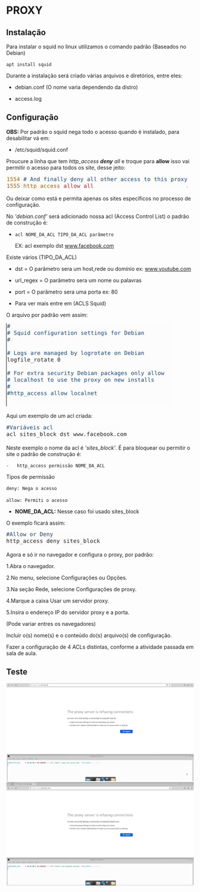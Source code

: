 # PROXY

## Instalação

Para instalar o squid no linux utilizamos o comando padrão (Baseados no Debian)

    apt install squid

Durante a instalação será criado várias arquivos e diretórios, entre eles:

 - debian.conf (O nome varia dependendo da distro)

 - access.log


## Configuração

**OBS:** Por padrão o squid nega todo o acesso quando é instalado, para desabilitar vá em:

- /etc/squid/squid.conf

Proucure a linha que tem _http_access **deny** all_ e troque para **allow** isso vai permitir o acesso para todos os site, desse jeito:

![Alt text](Fotos-Proxy/Foto1.jpg)

Ou deixar como está e permita apenas os sites específicos no processo de configuração.

No *'debian.conf'* será adicionado nossa acl (Access Control List) o padrão de construção é:

-     acl NOME_DA_ACL TIPO_DA_ACL parâmetro

    EX: acl exemplo dst www.facebook.com

Existe vários (TIPO_DA_ACL)

-   dst = O parâmetro sera um host,rede ou domínio ex: www.youtube.com

-   url_regex = O parâmetro sera um nome ou palavras 

-   port = O parâmetro sera uma porta ex: 80

-   Para ver mais entre em (ACLS Squid)

O arquivo por padrão vem assim:

![Alt text](Fotos-Proxy/Foto2.png)

Aqui um exemplo de um acl criada:

![Alt text](Fotos-Proxy/Foto3.png)


Neste exemplo o nome da acl é *'sites_block'*. É para bloquear ou permitir o site o padrão de construção é:

    -   http_access permissão NOME_DA_ACL

Tipos de permissão 

    deny: Nega o acesso                 

    allow: Permiti o acesso

* **NOME_DA_ACL:** Nesse caso foi usado sites_block

O exemplo ficará assim:

![Alt text](Fotos-Proxy/Foto4.png)

Agora e só ir no navegador e configura o proxy, por padrão: 

1.Abra o navegador.

2.No menu, selecione Configurações ou Opções.

3.Na seção Rede, selecione Configurações de proxy.

4.Marque a caixa Usar um servidor proxy.

5.Insira o endereço IP do servidor proxy e a porta.

(Pode variar entres os navegadores)




Incluir o(s) nome(s) e o conteúdo do(s) arquivo(s) de configuração.

Fazer a configuração de 4 ACLs distintas, conforme a atividade passada em sala de aula.

## Teste

![Alt text](Fotos-Proxy/Teste1.jpg) 
![Alt text](Fotos-Proxy/Teste2.jpg)